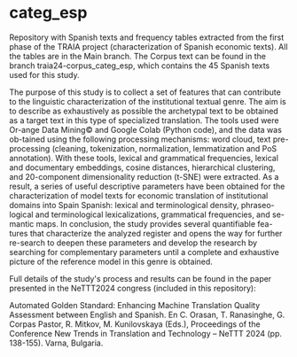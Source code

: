 # categ_esp
Repository with Spanish texts and frequency tables extracted from the first phase of the TRAIA project (characterization of Spanish economic texts). All the tables are in the Main branch. The Corpus text can be found in the branch traia24-corpus_categ_esp, which contains the 45 Spanish texts used for this study.

The purpose of this study is to collect a set of features that can contribute to the linguistic characterization of the institutional textual genre. The aim is to describe as exhaustively as possible the archetypal text to be obtained as a target text in this type of specialized translation. The tools used were Or-ange Data Mining© and Google Colab (Python code), and the data was ob-tained using the following processing mechanisms: word cloud, text pre-processing (cleaning, tokenization, normalization, lemmatization and PoS annotation). With these tools, lexical and grammatical frequencies, lexical and documentary embeddings, cosine distances, hierarchical clustering, and 20-component dimensionality reduction (t-SNE) were extracted.
As a result, a series of useful descriptive parameters have been obtained for the characterization of model texts for economic translation of institutional domains into Spain Spanish: lexical and terminological density, phraseo-logical and terminological lexicalizations, grammatical frequencies, and se-mantic maps. In conclusion, the study provides several quantifiable fea-tures that characterize the analyzed register and opens the way for further re-search to deepen these parameters and develop the research by searching for complementary parameters until a complete and exhaustive picture of the reference model in this genre is obtained. 

Full details of the study's process and results can be found in the paper presented in the NeTTT2024 congress (included in this repository):

Automated Golden Standard: Enhancing Machine Translation Quality Assessment between English and Spanish. En C. Orasan, T. Ranasinghe, G. Corpas Pastor, R. Mitkov, M. Kunilovskaya (Eds.), Proceedings of the Conference New Trends in Translation and Technology – NeTTT 2024 (pp. 138-155). Varna, Bulgaria.

